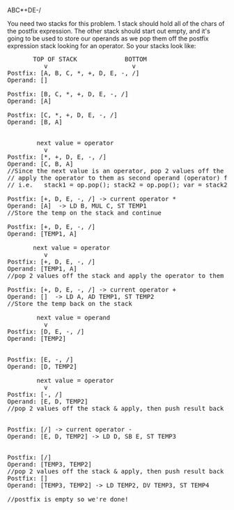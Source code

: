 
ABC*+DE-/

You need two stacks for this problem.
1 stack should hold all of the chars of the postfix expression.
The other stack should start out empty, and it's going to be used to
store our operands as we pop them off the postfix expression stack
looking for an operator.  So your stacks look like:

<pre>
       TOP OF STACK             BOTTOM
          v                       v
Postfix: [A, B, C, *, +, D, E, -, /]
Operand: []

Postfix: [B, C, *, +, D, E, -, /]
Operand: [A]

Postfix: [C, *, +, D, E, -, /]
Operand: [B, A]


        next value = operator
          v
Postfix: [*, +, D, E, -, /]
Operand: [C, B, A]
//Since the next value is an operator, pop 2 values off the operand stack and
// apply the operator to them as second operand (operator) first operand
// i.e.   stack1 = op.pop(); stack2 = op.pop(); var = stack2 * stack1

Postfix: [+, D, E, -, /] -> current operator *
Operand: [A]  -> LD B, MUL C, ST TEMP1
//Store the temp on the stack and continue

Postfix: [+, D, E, -, /]
Operand: [TEMP1, A]

       next value = operator
          v
Postfix: [+, D, E, -, /]
Operand: [TEMP1, A]
//pop 2 values off the stack and apply the operator to them as stack[1] + stack[0]

Postfix: [+, D, E, -, /] -> current operator +
Operand: []  -> LD A, AD TEMP1, ST TEMP2
//Store the temp back on the stack

        next value = operand
          v
Postfix: [D, E, -, /]
Operand: [TEMP2]


Postfix: [E, -, /]
Operand: [D, TEMP2]

        next value = operator
          v
Postfix: [-, /]
Operand: [E, D, TEMP2]
//pop 2 values off the stack & apply, then push result back to stack


Postfix: [/] -> current operator -
Operand: [E, D, TEMP2] -> LD D, SB E, ST TEMP3


Postfix: [/]
Operand: [TEMP3, TEMP2]
//pop 2 values off the stack & apply, then push result back to stack
Postfix: []
Operand: [TEMP3, TEMP2] -> LD TEMP2, DV TEMP3, ST TEMP4

//postfix is empty so we're done!

</pre>